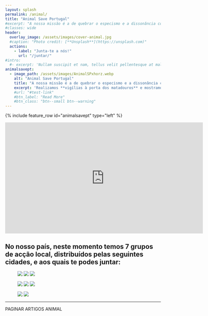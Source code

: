 ```yaml
---
layout: splash
permalink: /animal/
title: "Animal Save Portugal"
#excerpt: "A nossa missão é a de quebrar o especismo e a dissonância cognitiva, lutando pelos direitos de todos os animais. Realizamos vigílias à porta dos matadouros e mostramos a exploração e injustiça a que os animais são sujeitos. Fazemos acções de rua e de sensibilização pela libertação animal."
#classes: wide
header:
  overlay_image: /assets/images/cover-animal.jpg
  #caption: "Photo credit: [**Unsplash**](https://unsplash.com)"
  actions:
    - label: "Junta-te a nós!"
      url: "/juntar/"
#intro:
  #- excerpt: 'Nullam suscipit et nam, tellus velit pellentesque at malesuada, enim eaque. Quis nulla, netus tempor in diam gravida tincidunt, *proin faucibus* voluptate felis id sollicitudin. Centered with `type="center"`'
animalsavept:
  - image_path: /assets/images/AnimalSPxhorz.webp
    alt: "Animal Save Portugal"
    title: "A nossa missão é a de quebrar o especismo e a dissonância cognitiva, lutando pelos direitos de todos os animais."
    excerpt: 'Realizamos **vigílias à porta dos matadouros** e mostramos a exploração e injustiça a que os animais são sujeitos. Fazemos acções de rua e de sensibilização pela libertação animal. Encontra-nos no [Instagram](https://instagram.com/animalsave.portugal), [Facebook](https://facebook.com/animalsaveportugal) ou envia-nos um [e-mail](mailto:animalsavept@gmail.com).'
    #url: "#test-link"
    #btn_label: "Read More"
    #btn_class: "btn--small btn--warning"
---
```


{% include feature_row id="animalsavept" type="left" %}

<iframe width="640" height="360" src="https://www.youtube-nocookie.com/embed/I29ytMuY-YQ?controls=0" frameborder="0" allowfullscreen></iframe>

## No nosso país, neste momento temos 7 grupos de acção local, distribuídos pelas seguintes cidades, e aos quais te podes juntar:


<figure class="third">
    <a href="/animal/aveiro"><img src="{{ site.baseurl }}/assets/images/AveiroASxhorz.webp"></a>
    <a href="/animal/coimbra"><img src="{{ site.baseurl }}/assets/images/CoimbraASxhorz.webp"></a>
    <a href="/animal/lisboa"><img src="{{ site.baseurl }}/assets/images/LisboaASxhorz.webp"></a>
</figure>

<figure class="third">
    <a href="/animal/pontedelima"><img src="{{ site.baseurl }}/assets/images/PonteDeLimaASxhorz.webp"></a>
    <a href="/animal/porto"><img src="{{ site.baseurl }}/assets/images/PortoASxhorz.webp"></a>
    <a href="/animal/setubal"><img src="{{ site.baseurl }}/assets/images/SetubalASxhorz.webp"></a>
</figure>

<figure class="third">
    <a href="/animal/viladoconde"><img src="{{ site.baseurl }}/assets/images/VilaDoCondeASxhorz.webp"></a>
    <a href="/animal/saveandcare"><img src="{{ site.baseurl }}/assets/images/ASave&CarePortugalxhorz.webp"></a>
</figure>

---
PAGINAR ARTIGOS ANIMAL
